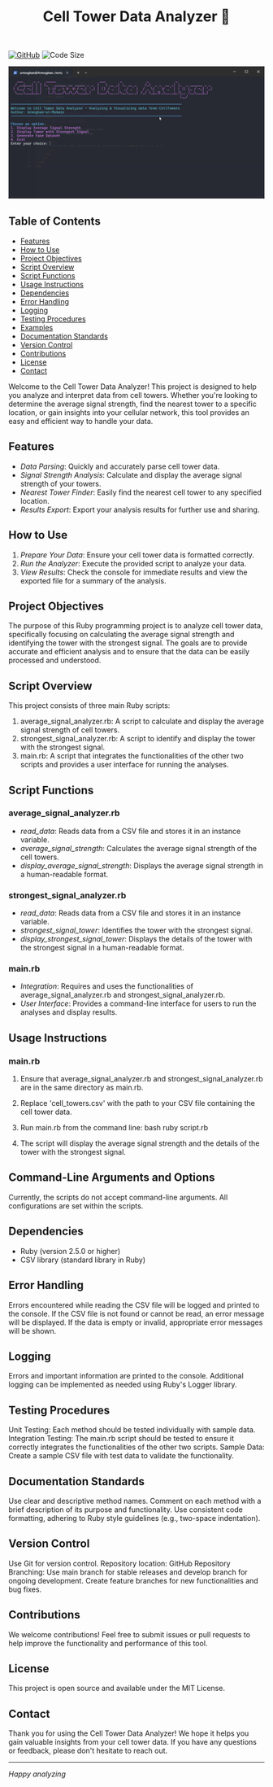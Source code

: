 <h1 align="center">Cell Tower Data Analyzer 🚀</h1>
<br>

[![GitHub](https://img.shields.io/github/license/Armoghans-Organization/Cell-Tower-Data-Analyzer)](https://github.com/Armoghans-Organization/Cell-Tower-Data-Analyzer/blob/main/LICENSE)
![Code Size](https://img.shields.io/github/languages/code-size/Armoghans-Organization/Cell-Tower-Data-Analyzer)

![Preview](Preview.png)

## Table of Contents

- [Features](#features)
- [How to Use](#how-to-use)
- [Project Objectives](#project-objectives)
- [Script Overview](#script-overview)
- [Script Functions](#script-functions)
- [Usage Instructions](#usage-instructions)
- [Dependencies](#dependencies)
- [Error Handling](#error-handling)
- [Logging](#logging)
- [Testing Procedures](#testing-procedures)
- [Examples](#examples)
- [Documentation Standards](#documentation-standards)
- [Version Control](#version-control)
- [Contributions](#contributions)
- [License](#license)
- [Contact](#contact)

Welcome to the Cell Tower Data Analyzer! This project is designed to help you analyze and interpret data from cell towers. Whether you're looking to determine the average signal strength, find the nearest tower to a specific location, or gain insights into your cellular network, this tool provides an easy and efficient way to handle your data.

## Features

- *Data Parsing*: Quickly and accurately parse cell tower data.
- *Signal Strength Analysis*: Calculate and display the average signal strength of your towers.
- *Nearest Tower Finder*: Easily find the nearest cell tower to any specified location.
- *Results Export*: Export your analysis results for further use and sharing.

## How to Use

1. *Prepare Your Data*: Ensure your cell tower data is formatted correctly.
2. *Run the Analyzer*: Execute the provided script to analyze your data.
3. *View Results*: Check the console for immediate results and view the exported file for a summary of the analysis.

## Project Objectives
The purpose of this Ruby programming project is to analyze cell tower data, specifically focusing on calculating the average signal strength and identifying the tower with the strongest signal. The goals are to provide accurate and efficient analysis and to ensure that the data can be easily processed and understood.

## Script Overview
This project consists of three main Ruby scripts:
1. average_signal_analyzer.rb: A script to calculate and display the average signal strength of cell towers.
2. strongest_signal_analyzer.rb: A script to identify and display the tower with the strongest signal.
3. main.rb: A script that integrates the functionalities of the other two scripts and provides a user interface for running the analyses.

## Script Functions

### average_signal_analyzer.rb
- *read_data*: Reads data from a CSV file and stores it in an instance variable.
- *average_signal_strength*: Calculates the average signal strength of the cell towers.
- *display_average_signal_strength*: Displays the average signal strength in a human-readable format.

### strongest_signal_analyzer.rb
- *read_data*: Reads data from a CSV file and stores it in an instance variable.
- *strongest_signal_tower*: Identifies the tower with the strongest signal.
- *display_strongest_signal_tower*: Displays the details of the tower with the strongest signal in a human-readable format.

### main.rb
- *Integration*: Requires and uses the functionalities of average_signal_analyzer.rb and strongest_signal_analyzer.rb.
- *User Interface*: Provides a command-line interface for users to run the analyses and display results.

## Usage Instructions

### main.rb
1. Ensure that average_signal_analyzer.rb and strongest_signal_analyzer.rb are in the same directory as main.rb.
2. Replace 'cell_towers.csv' with the path to your CSV file containing the cell tower data.
3. Run main.rb from the command line:
   bash
      ruby script.rb
   
4. The script will display the average signal strength and the details of the tower with the strongest signal.

## Command-Line Arguments and Options
Currently, the scripts do not accept command-line arguments. All configurations are set within the scripts.

## Dependencies
* Ruby (version 2.5.0 or higher)
* CSV library (standard library in Ruby)

## Error Handling
Errors encountered while reading the CSV file will be logged and printed to the console.
If the CSV file is not found or cannot be read, an error message will be displayed.
If the data is empty or invalid, appropriate error messages will be shown.

## Logging
Errors and important information are printed to the console.
Additional logging can be implemented as needed using Ruby's Logger library.

## Testing Procedures
Unit Testing: Each method should be tested individually with sample data.
Integration Testing: The main.rb script should be tested to ensure it correctly integrates the functionalities of the other two scripts.
Sample Data: Create a sample CSV file with test data to validate the functionality.

## Documentation Standards
Use clear and descriptive method names.
Comment on each method with a brief description of its purpose and functionality.
Use consistent code formatting, adhering to Ruby style guidelines (e.g., two-space indentation).

## Version Control
Use Git for version control.
Repository location: GitHub Repository
Branching: Use main branch for stable releases and develop branch for ongoing development. Create feature branches for new functionalities and bug fixes.

## Contributions
We welcome contributions! Feel free to submit issues or pull requests to help improve the functionality and performance of this tool.

## License
This project is open source and available under the MIT License.

## Contact
Thank you for using the Cell Tower Data Analyzer! We hope it helps you gain valuable insights from your cell tower data. If you have any questions or feedback, please don't hesitate to reach out.


---
*Happy analyzing*